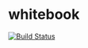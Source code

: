 # whitebook

[![Build Status](https://travis-ci.org/tsongpon/whitebook.svg?branch=master)](https://travis-ci.org/tsongpon/whitebook)